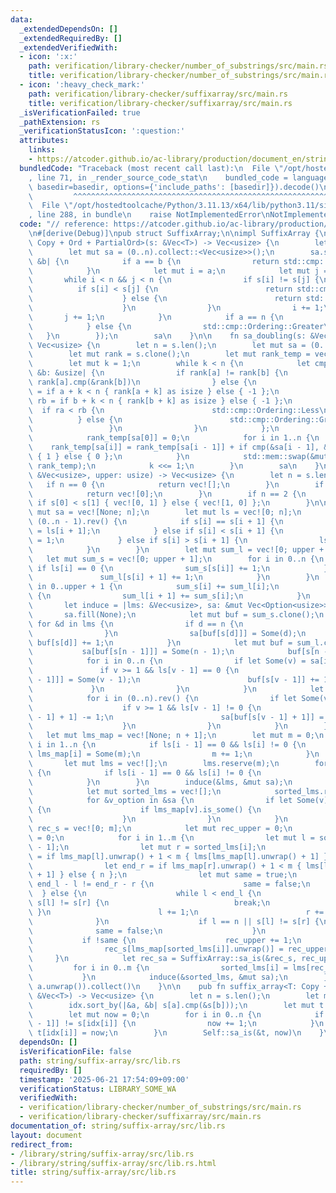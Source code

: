 ```yaml
---
data:
  _extendedDependsOn: []
  _extendedRequiredBy: []
  _extendedVerifiedWith:
  - icon: ':x:'
    path: verification/library-checker/number_of_substrings/src/main.rs
    title: verification/library-checker/number_of_substrings/src/main.rs
  - icon: ':heavy_check_mark:'
    path: verification/library-checker/suffixarray/src/main.rs
    title: verification/library-checker/suffixarray/src/main.rs
  _isVerificationFailed: true
  _pathExtension: rs
  _verificationStatusIcon: ':question:'
  attributes:
    links:
    - https://atcoder.github.io/ac-library/production/document_en/string.html
  bundledCode: "Traceback (most recent call last):\n  File \"/opt/hostedtoolcache/Python/3.11.13/x64/lib/python3.11/site-packages/onlinejudge_verify/documentation/build.py\"\
    , line 71, in _render_source_code_stat\n    bundled_code = language.bundle(stat.path,\
    \ basedir=basedir, options={'include_paths': [basedir]}).decode()\n          \
    \         ^^^^^^^^^^^^^^^^^^^^^^^^^^^^^^^^^^^^^^^^^^^^^^^^^^^^^^^^^^^^^^^^^^^^^^^^^^^^^^^^^\n\
    \  File \"/opt/hostedtoolcache/Python/3.11.13/x64/lib/python3.11/site-packages/onlinejudge_verify/languages/rust.py\"\
    , line 288, in bundle\n    raise NotImplementedError\nNotImplementedError\n"
  code: "// reference: https://atcoder.github.io/ac-library/production/document_en/string.html\n\
    \n#[derive(Debug)]\npub struct SuffixArray;\n\nimpl SuffixArray {\n    fn sa_naive<T:\
    \ Copy + Ord + PartialOrd>(s: &Vec<T>) -> Vec<usize> {\n        let n = s.len();\n\
    \        let mut sa = (0..n).collect::<Vec<usize>>();\n        sa.sort_by(|&a,\
    \ &b| {\n            if a == b {\n                return std::cmp::Ordering::Greater;\n\
    \            }\n            let mut i = a;\n            let mut j = b;\n     \
    \       while i < n && j < n {\n                if s[i] != s[j] {\n          \
    \          if s[i] < s[j] {\n                        return std::cmp::Ordering::Less;\n\
    \                    } else {\n                        return std::cmp::Ordering::Greater;\n\
    \                    }\n                }\n                i += 1;\n         \
    \       j += 1;\n            }\n            if a == n {\n                std::cmp::Ordering::Less\n\
    \            } else {\n                std::cmp::Ordering::Greater\n         \
    \   }\n        });\n        sa\n    }\n\n    fn sa_doubling(s: &Vec<usize>) ->\
    \ Vec<usize> {\n        let n = s.len();\n        let mut sa = (0..n).collect::<Vec<usize>>();\n\
    \        let mut rank = s.clone();\n        let mut rank_temp = vec![0; n];\n\
    \        let mut k = 1;\n        while k < n {\n            let cmp = |&a: &usize,\
    \ &b: &usize| {\n                if rank[a] != rank[b] {\n                   \
    \ rank[a].cmp(&rank[b])\n                } else {\n                    let ra\
    \ = if a + k < n { rank[a + k] as isize } else { -1 };\n                    let\
    \ rb = if b + k < n { rank[b + k] as isize } else { -1 };\n                  \
    \  if ra < rb {\n                        std::cmp::Ordering::Less\n          \
    \          } else {\n                        std::cmp::Ordering::Greater\n   \
    \                 }\n                }\n            };\n            sa.sort_by(cmp);\n\
    \            rank_temp[sa[0]] = 0;\n            for i in 1..n {\n            \
    \    rank_temp[sa[i]] = rank_temp[sa[i - 1]] + if cmp(&sa[i - 1], &sa[i]) == std::cmp::Ordering::Less\
    \ { 1 } else { 0 };\n            }\n            std::mem::swap(&mut rank, &mut\
    \ rank_temp);\n            k <<= 1;\n        }\n        sa\n    }\n\n    fn sa_is(s:\
    \ &Vec<usize>, upper: usize) -> Vec<usize> {\n        let n = s.len();\n     \
    \   if n == 0 {\n            return vec![];\n        }\n        if n == 1 {\n\
    \            return vec![0];\n        }\n        if n == 2 {\n            return\
    \ if s[0] < s[1] { vec![0, 1] } else { vec![1, 0] };\n        }\n\n        let\
    \ mut sa = vec![None; n];\n        let mut ls = vec![0; n];\n        for i in\
    \ (0..n - 1).rev() {\n            if s[i] == s[i + 1] {\n                ls[i]\
    \ = ls[i + 1];\n            } else if s[i] < s[i + 1] {\n                ls[i]\
    \ = 1;\n            } else if s[i] > s[i + 1] {\n                ls[i] = 0;\n\
    \            }\n        }\n        let mut sum_l = vec![0; upper + 1];\n     \
    \   let mut sum_s = vec![0; upper + 1];\n        for i in 0..n {\n           \
    \ if ls[i] == 0 {\n                sum_s[s[i]] += 1;\n            } else {\n \
    \               sum_l[s[i] + 1] += 1;\n            }\n        }\n        for i\
    \ in 0..upper + 1 {\n            sum_s[i] += sum_l[i];\n            if i < upper\
    \ {\n                sum_l[i + 1] += sum_s[i];\n            }\n        }\n\n \
    \       let induce = |lms: &Vec<usize>, sa: &mut Vec<Option<usize>>| {\n     \
    \       sa.fill(None);\n            let mut buf = sum_s.clone();\n           \
    \ for &d in lms {\n                if d == n {\n                    continue;\n\
    \                }\n                sa[buf[s[d]]] = Some(d);\n               \
    \ buf[s[d]] += 1;\n            }\n            let mut buf = sum_l.clone();\n \
    \           sa[buf[s[n - 1]]] = Some(n - 1);\n            buf[s[n - 1]] += 1;\n\
    \            for i in 0..n {\n                if let Some(v) = sa[i] {\n     \
    \               if v >= 1 && ls[v - 1] == 0 {\n                        sa[buf[s[v\
    \ - 1]]] = Some(v - 1);\n                        buf[s[v - 1]] += 1;\n       \
    \             }\n                }\n            }\n            let mut buf = sum_l.clone();\n\
    \            for i in (0..n).rev() {\n                if let Some(v) = sa[i] {\n\
    \                    if v >= 1 && ls[v - 1] != 0 {\n                        buf[s[v\
    \ - 1] + 1] -= 1;\n                        sa[buf[s[v - 1] + 1]] = Some(v - 1);\n\
    \                    }\n                }\n            }\n        };\n\n     \
    \   let mut lms_map = vec![None; n + 1];\n        let mut m = 0;\n        for\
    \ i in 1..n {\n            if ls[i - 1] == 0 && ls[i] != 0 {\n               \
    \ lms_map[i] = Some(m);\n                m += 1;\n            }\n        }\n \
    \       let mut lms = vec![];\n        lms.reserve(m);\n        for i in 1..n\
    \ {\n            if ls[i - 1] == 0 && ls[i] != 0 {\n                lms.push(i);\n\
    \            }\n        }\n        induce(&lms, &mut sa);\n        if m > 0 {\n\
    \            let mut sorted_lms = vec![];\n            sorted_lms.reserve(m);\n\
    \            for &v_option in &sa {\n                if let Some(v) = v_option\
    \ {\n                    if lms_map[v].is_some() {\n                        sorted_lms.push(v);\n\
    \                    }\n                }\n            }\n            let mut\
    \ rec_s = vec![0; m];\n            let mut rec_upper = 0;\n            rec_s[lms_map[sorted_lms[0]].unwrap()]\
    \ = 0;\n            for i in 1..m {\n                let mut l = sorted_lms[i\
    \ - 1];\n                let mut r = sorted_lms[i];\n                let end_l\
    \ = if lms_map[l].unwrap() + 1 < m { lms[lms_map[l].unwrap() + 1] } else { n };\n\
    \                let end_r = if lms_map[r].unwrap() + 1 < m { lms[lms_map[r].unwrap()\
    \ + 1] } else { n };\n                let mut same = true;\n                if\
    \ end_l - l != end_r - r {\n                    same = false;\n              \
    \  } else {\n                    while l < end_l {\n                        if\
    \ s[l] != s[r] {\n                            break;\n                       \
    \ }\n                        l += 1;\n                        r += 1;\n      \
    \              }\n                    if l == n || s[l] != s[r] {\n          \
    \              same = false;\n                    }\n                }\n     \
    \           if !same {\n                    rec_upper += 1;\n                }\n\
    \                rec_s[lms_map[sorted_lms[i]].unwrap()] = rec_upper;\n       \
    \     }\n            let rec_sa = SuffixArray::sa_is(&rec_s, rec_upper);\n   \
    \         for i in 0..m {\n                sorted_lms[i] = lms[rec_sa[i]];\n \
    \           }\n            induce(&sorted_lms, &mut sa);\n        }\n        sa.into_iter().map(|a|\
    \ a.unwrap()).collect()\n    }\n\n    pub fn suffix_array<T: Copy + Ord + PartialOrd>(s:\
    \ &Vec<T>) -> Vec<usize> {\n        let n = s.len();\n        let mut idx = (0..n).collect::<Vec<usize>>();\n\
    \        idx.sort_by(|&a, &b| s[a].cmp(&s[b]));\n        let mut t = vec![0; n];\n\
    \        let mut now = 0;\n        for i in 0..n {\n            if i > 0 && s[idx[i\
    \ - 1]] != s[idx[i]] {\n                now += 1;\n            }\n           \
    \ t[idx[i]] = now;\n        }\n        Self::sa_is(&t, now)\n    }\n}\n"
  dependsOn: []
  isVerificationFile: false
  path: string/suffix-array/src/lib.rs
  requiredBy: []
  timestamp: '2025-06-21 17:54:09+09:00'
  verificationStatus: LIBRARY_SOME_WA
  verifiedWith:
  - verification/library-checker/number_of_substrings/src/main.rs
  - verification/library-checker/suffixarray/src/main.rs
documentation_of: string/suffix-array/src/lib.rs
layout: document
redirect_from:
- /library/string/suffix-array/src/lib.rs
- /library/string/suffix-array/src/lib.rs.html
title: string/suffix-array/src/lib.rs
---
```

